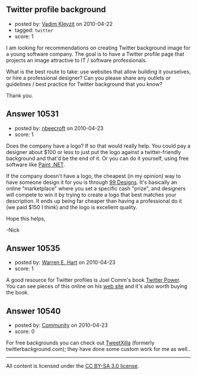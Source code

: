 ## Twitter profile background

- posted by: [Vadim Kleyzit](https://stackexchange.com/users/-1/3202-vadim-kleyzit) on 2010-04-22
- tagged: `twitter`
- score: 1

I am looking for recommendations on creating Twitter background image for a young software company. The goal is to have a Twitter profile page that projects  an image attractive to IT / software professionals.  

What is the best route to take: use websites that allow building it yourselves, or hire a professional designer?  Can you please share any outlets or guidelines / best practice for Twitter background that you know?

Thank you.



## Answer 10531

- posted by: [nbeecroft](https://stackexchange.com/users/-1/1453-nbeecroft) on 2010-04-23
- score: 1

<p>Does the company have a logo? If so that would really help. You could pay a designer about $100 or less to just put the logo against a twitter-friendly background and that'd be the end of it. Or you can do it yourself, using free software like <a href="http://www.getpaint.net/" rel="nofollow">Paint .NET</a>. </p>

<p>If the company doesn't have a logo, the cheapest (in my opinion) way to have someone design it for you is through <a href="http://99designs.com" rel="nofollow">99 Designs</a>. It's basically an online "marketplace" where you set a specific cash "prize", and designers will compete to win it by trying to create a logo that best matches your description. It ends up being far cheaper than having a professional do it (we paid $150 I think) and the logo is excellent quality. </p>

<p>Hope this helps,</p>

<p>-Nick</p>



## Answer 10535

- posted by: [Warren E. Hart](https://stackexchange.com/users/-1/2058-warren-e-hart) on 2010-04-23
- score: 1

<p>A good resource for Twitter profiles is Joel Comm's book <a href="http://rads.stackoverflow.com/amzn/click/0470563362" rel="nofollow">Twitter Power</a>. You can see pieces of this online on his <a href="http://joelcomm.com/" rel="nofollow">web site</a> and it's also worth buying the book. </p>



## Answer 10540

- posted by: [Community](https://stackexchange.com/users/-1/-1-community) on 2010-04-23
- score: 0

<p>For free backgrounds you can check out <a href="http://www.tweetxilla.com" rel="nofollow">TweetXilla</a> (formerly twitterbackground.com); they have done some custom work for me as well..</p>




---

All content is licensed under the [CC BY-SA 3.0 license](https://creativecommons.org/licenses/by-sa/3.0/).
